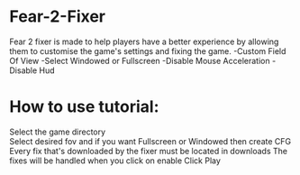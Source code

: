 # Fear-2-Fixer
Fear 2 fixer is made to help players have a better experience by allowing them to customise the game's settings and fixing the game.
-Custom Field Of View
-Select Windowed or Fullscreen
-Disable Mouse Acceleration
-Disable Hud

# How to use tutorial:
Select the game directory	
Select desired fov and if you want Fullscreen or Windowed then create CFG
Every fix that's downloaded by the fixer must be located in downloads
The fixes will be handled when you click on enable
Click Play
